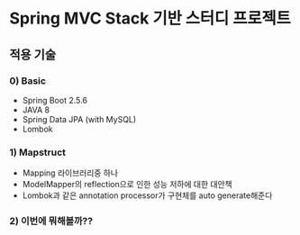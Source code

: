 # Spring MVC Stack 기반 스터디 프로젝트
## 적용 기술

### 0) Basic
- Spring Boot 2.5.6
- JAVA 8
- Spring Data JPA (with MySQL)
- Lombok

### 1) Mapstruct
- Mapping 라이브러리중 하나
- ModelMapper의 reflection으로 인한 성능 저하에 대한 대안책
- Lombok과 같은 annotation processor가 구현체를 auto generate해준다

### 2) 이번에 뭐해볼까??

